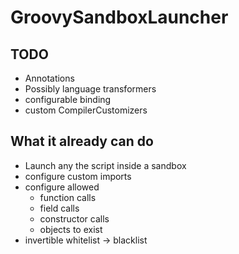 # GroovySandboxLauncher

## TODO
- Annotations
- Possibly language transformers
- configurable binding
- custom CompilerCustomizers

## What it already can do
- Launch any the script inside a sandbox
- configure custom imports
- configure allowed
  - function calls
  - field calls
  - constructor calls
  - objects to exist
- invertible whitelist -> blacklist